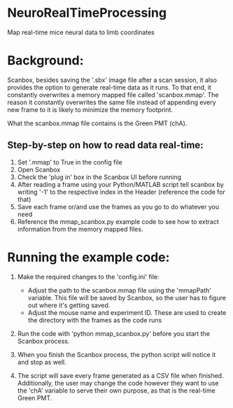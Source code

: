 # NeuroRealTimeProcessing
Map real-time mice neural data to limb coordinates

# Background:
Scanbox, besides saving the '.sbx' image file after a scan session, it also provides the option to generate real-time data as it runs. To that end, it constantly overwrites a memory mapped file called 'scanbox.mmap'. The reason it constantly overwrites the same file instead of appending every new frame to it is likely to minimize the memory footprint.

What the scanbox.mmap file contains is the Green PMT (chA).

## Step-by-step on how to read data real-time:
1) Set '.mmap' to True in the config file
2) Open Scanbox
3) Check the 'plug in' box in the Scanbox UI before running
4) After reading a frame using your Python/MATLAB script tell scanbox 
   by writing '-1' to the respective index in the Header (reference the code for that)
5) Save each frame or/and use the frames as you go to do whatever you need
6) Reference the mmap_scanbox.py example code to see how to extract information
   from the memory mapped files.

# Running the example code:
1) Make the required changes to the 'config.ini' file:
    - Adjust the path to the scanbox.mmap file using the 'mmapPath' variable. This file will be saved by Scanbox, so the user has to figure out where it's getting saved.
    - Adjust the mouse name and experiment ID. These are used to create the directory with the frames as the code runs

2) Run the code with 'python mmap_scanbox.py' before you start the Scanbox process.

3) When you finish the Scanbox process, the python script will notice it and stop as well. 

4) The script will save every frame generated as a CSV file when finished. Additionally, the user may change the code however they want to use the 'chA' variable to serve their own purpose, as that
   is the real-time Green PMT.